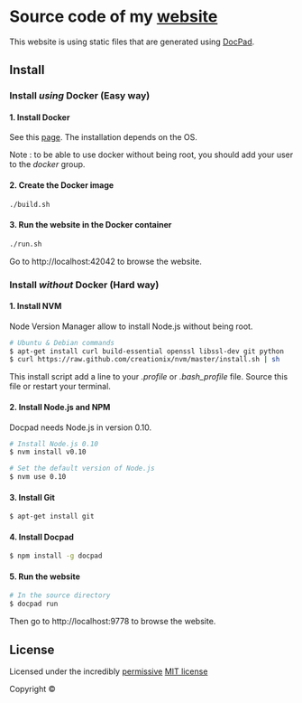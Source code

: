 <!-- TITLE/ -->

# Source code of my [website](http://blog.boulay.eu)

<!-- /TITLE -->

This website is using static files that are generated using [DocPad](http://docpad.org).


## Install

### Install *using* Docker (Easy way)

#### 1\. Install Docker

See this [page](http://docs.docker.io/en/latest/installation/). The installation depends on the OS.

Note : to be able to use docker without being root, you should add your user to the _docker_ group.

#### 2\. Create the Docker image

```bash
./build.sh
```

#### 3\. Run the website in the Docker container

```bash
./run.sh
```

Go to http://localhost:42042 to browse the website.


### Install *without* Docker (Hard way)

#### 1\. Install NVM

Node Version Manager allow to install Node.js without being root.

```bash
# Ubuntu & Debian commands
$ apt-get install curl build-essential openssl libssl-dev git python
$ curl https://raw.github.com/creationix/nvm/master/install.sh | sh
```

This install script add a line to your *.profile* or *.bash_profile* file. Source this file or restart your terminal.

#### 2\. Install Node.js and NPM

Docpad needs Node.js in version 0.10.

```bash
# Install Node.js 0.10
$ nvm install v0.10

# Set the default version of Node.js
$ nvm use 0.10
```

#### 3\. Install Git

```bash
$ apt-get install git
```

#### 4\. Install Docpad

```bash
$ npm install -g docpad
```

#### 5\. Run the website

```bash
# In the source directory
$ docpad run
```

Then go to http://localhost:9778 to browse the website.

<!-- LICENSE/ -->

## License

Licensed under the incredibly [permissive](http://en.wikipedia.org/wiki/Permissive_free_software_licence) [MIT license](http://creativecommons.org/licenses/MIT/)

Copyright &copy;

<!-- /LICENSE -->

